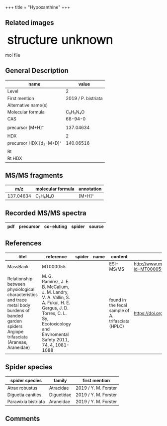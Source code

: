 +++
title = "Hypoxanthine"
+++

## Related images

![](/img/2.png)

mol file


## General Description

| name                    | value               |
|-------------------------|---------------------|
| Level                   | 2                   |
| First mention           | 2019 / P. bistriata |
| Alternative name(s)     |                     |
| Molecular formula       | C₅H₅N₄O             |
| CAS                     | 68-94-0             |
|                         |                     |
| precursor [M+H]⁺        | 137.04634           |
|                         |                     |
| HDX                     | 2                   |
| precursor HDX [d₂-M+D]⁺ | 140.06516           |
|                         |                     |
| Rt                      |                     |
| Rt HDX                  |                     |



## MS/MS fragments

| m/z       | molecular formula | annotation |
|-----------|-------------------|------------|
| 137.04634 | C₅H₆N₄O           | [M+H]⁺     |

## Recorded MS/MS spectra

| pdf | precursor | co-eluting | spider                    | source                                 |
|-----|-----------|------------|---------------------------|----------------------------------------|

## References

| titel                                                                                                                                             | reference                                                                                                                                                                     | spider | name | content                                            | link                                                 |
|---------------------------------------------------------------------------------------------------------------------------------------------------|-------------------------------------------------------------------------------------------------------------------------------------------------------------------------------|--------|------|----------------------------------------------------|------------------------------------------------------|
| MassBank                                                                                                                                          | MT000055                                                                                                                                                                      |        |      | ESI-MS/MS                                          | http://www.massbank.jp/RecordDisplay.jsp?id=MT000055 |
| Relationship between physiological characteristics and trace metal body burdens of banded garden spiders Argiope trifasciata (Araneae, Araneidae) | M. G. Ramirez, J. E. B. McCallum, J. M. Landry, V. A. Vallin, S. A. Fukui, H. E. Gergus, J. D. Torres, C. L. Sy, Ecotoxicology and Enviromental Safety 2011, 74, 4, 1081-1088 |        |      | found in the fecal sample of A. trifasciata (HPLC) | https://doi.org/10.1016/j.ecoenv.2011.02.003         |


## Spider species

| spider species      | family     | first mention        |
|---------------------|------------|----------------------|
| Atrax robustus      | Atracidae  | 2019 / Y. M. Forster |
| Diguetia canities   | Diguetidae | 2019 / Y. M. Forster |
| Parawixia bistriata | Araneidae  | 2019 / Y. M. Forster |

## Comments